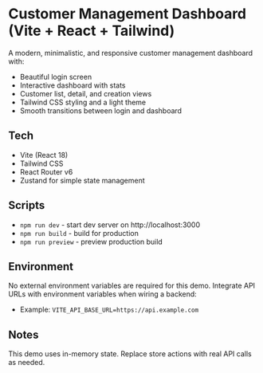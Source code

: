 # Customer Management Dashboard (Vite + React + Tailwind)

A modern, minimalistic, and responsive customer management dashboard with:
- Beautiful login screen
- Interactive dashboard with stats
- Customer list, detail, and creation views
- Tailwind CSS styling and a light theme
- Smooth transitions between login and dashboard

## Tech
- Vite (React 18)
- Tailwind CSS
- React Router v6
- Zustand for simple state management

## Scripts
- `npm run dev` - start dev server on http://localhost:3000
- `npm run build` - build for production
- `npm run preview` - preview production build

## Environment
No external environment variables are required for this demo. Integrate API URLs with environment variables when wiring a backend:
- Example: `VITE_API_BASE_URL=https://api.example.com`

## Notes
This demo uses in-memory state. Replace store actions with real API calls as needed.
